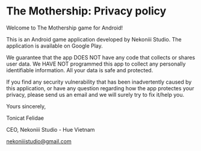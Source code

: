 # The Mothership: Privacy policy
Welcome to The Mothership game for Android!

This is an Android game application developed by Nekoniii Studio. The application is available on Google Play.

We guarantee that the app DOES NOT have any code that collects or shares user data. We HAVE NOT programmed this app to collect any personally identifiable information. All your data is safe and protected.

If you find any security vulnerability that has been inadvertently caused by this application, or have any question regarding how the app protectes your privacy, please send us an email and we will surely try to fix it/help you.

Yours sincerely,

Tonicat Felidae

CEO, Nekoniii Studio - Hue Vietnam

nekoniiistudio@gmail.com
